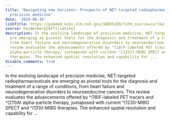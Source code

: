 ```yaml
---
title: 'Navigating new horizons: Prospects of NET-targeted radiopharmaceuticals in
  precision medicine'
date: '2024-06-10'
linkTitle: https://pubmed.ncbi.nlm.nih.gov/38855189/?utm_source=curl&utm_medium=rss&utm_campaign=pubmed-2&utm_content=1FakS-2QOkCT8HsMOQP1bCRQ4YzyumYOmxmF0moLsQ3dFB1E9V&fc=20220326224207&ff=20240610182540&v=2.18.0.post9+e462414
source: heidelberg[Affiliation]
description: In the evolving landscape of precision medicine, NET-targeted radiopharmaceuticals
  are emerging as pivotal tools for the diagnosis and treatment of a range of conditions,
  from heart failure and neurodegenerative disorders to neuroendocrine cancers. This
  review evaluates the advancements offered by ^(18)F-labeled PET tracers and ^(211)At
  alpha-particle therapy, juxtaposed with current ^(123)I-MIBG SPECT and ^(131)I-MIBG
  therapies. The enhanced spatial resolution and capability for ...
disable_comments: true
---
```

In the evolving landscape of precision medicine, NET-targeted radiopharmaceuticals are emerging as pivotal tools for the diagnosis and treatment of a range of conditions, from heart failure and neurodegenerative disorders to neuroendocrine cancers. This review evaluates the advancements offered by ^(18)F-labeled PET tracers and ^(211)At alpha-particle therapy, juxtaposed with current ^(123)I-MIBG SPECT and ^(131)I-MIBG therapies. The enhanced spatial resolution and capability for ...